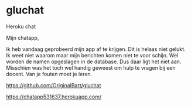 # gluchat

Heroku chat

Mijn chatapp,

Ik heb vandaag geprobeerd mijn app af te krijgen. Dit is helaas niet gelukt.
Ik weet niet waarom maar mijn berichten komen niet te voor schijn.
Wel worden de namen opgeslagen in de database. Dus daar ligt het niet aan.
Misschien was het toch wel handig geweest om hulp te vragen bij een docent.
Van je fouten moet je leren.

https://github.com/OriginalBart/gluchat

https://chatapp531637.herokuapp.com/
